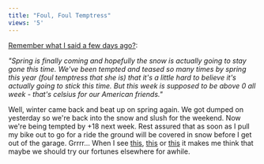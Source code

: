 ```yaml
---
title: "Foul, Foul Temptress"
views: '5'
---
```

<p><a href="http://www.mennoboy.com/chris/archives/000118.html">Remember what I said a few days ago?</a>:</p>
<p><i>"Spring is finally coming and hopefully the snow is actually going to stay gone this time. We've been tempted and teased so many times by spring this year (foul temptress that she is) that it's a little hard to believe it's actually going to stick this time. But this week is supposed to be above 0 all week - that's celsius for our American friends."</i></p>
<p>Well, winter came back and beat up on spring again.  We got dumped on yesterday so we're back into the snow and slush for the weekend.  Now we're being tempted by +18 next week.  Rest assured that as soon as I pull my bike out to go for a ride the ground will be covered in snow before I get out of the garage.  Grrrr...    When I see <a href="http://www.adventurejournalist.com/notebook/archives/000566.html">this</a>, <a href="http://www.ireland.com/weather/cam.htm">this</a> or <a href="http://www.maztravel.com/maz/images1.html">this</a> it makes me think that maybe we should try our fortunes elsewhere for awhile.</p>
